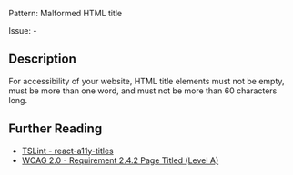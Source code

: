 Pattern: Malformed HTML title

Issue: -

## Description

For accessibility of your website, HTML title elements must not be empty, must be more than one word, and must not be more than 60 characters long.

## Further Reading

* [TSLint - react-a11y-titles](https://github.com/microsoft/tslint-microsoft-contrib/blob/master/README.md#supported-rules)
* [WCAG 2.0 - Requirement 2.4.2 Page Titled (Level A)](http://www.w3.org/TR/WCAG20/#navigation-mechanisms-title)